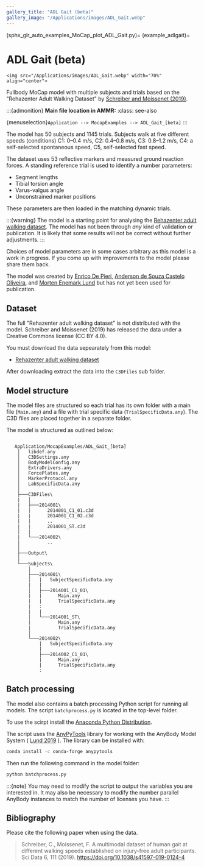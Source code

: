 ```yaml
---
gallery_title: "ADL Gait (beta)"
gallery_image: "/Applications/images/ADL_Gait.webp"
---
```


(sphx_glr_auto_examples_MoCap_plot_ADL_Gait.py)=
(example_adlgait)=
# ADL Gait (beta)

````{sidebar} **Example**
<img src="/Applications/images/ADL_Gait.webp" width="70%" align="center">
````

Fullbody MoCap model with multiple subjects and trials based on the 
"Rehazenter Adult Walking Dataset" by [Schreiber and Moissenet (2019)](https://doi.org/10.1038/s41597-019-0124-4).

:::{admonition} **Main file location in AMMR:**
:class: see-also

  {menuselection}`Application --> MocapExamples --> ADL_Gait_[beta]`
:::


The model has 50 subjects and 1145 trials. Subjects walk at five different
speeds (conditions) C1: 0–0.4 m/s, C2: 0.4–0.8 m/s, C3: 0.8–1.2 m/s, C4: a 
self-selected spontaneous speed, C5, self-selected fast speed.

The dataset uses 53 reflective markers and measured ground reaction forces. A 
standing reference trial is used to identify a number parameters: 

* Segment lengths
* Tibial torsion angle
* Varus-valgus angle
* Unconstrained marker positions

These parameters are then loaded in the matching dynamic trials. 

:::{warning} The model is a starting point for analysing the 
[Rehazenter adult walking dataset](https://doi.org/10.1038/s41597-019-0124-4). 
The model has not been through *any* kind of validation or publication. It is likely that 
some results will not be correct without further adjustments.
:::
  
Choices of model parameters are in some cases arbitrary as this model is a work in progress. If you come up 
with improvements to the model please share them back. 

The model was created by [Enrico De Pieri](https://www.linkedin.com/in/enrico-de-pieri-13096a7a), 
[Anderson de Souza Castelo Oliveira](https://vbn.aau.dk/en/persons/121260), and [Morten Enemark Lund](https://www.linkedin.com/in/biomedical) but has not yet been used for publication.


## Dataset

The full "Rehazenter adult walking dataset" is not distributed with the model. Schreiber and Moissenet (2019) has
released the data under a Creative Commons license (CC BY 4.0). 

You must download the data sepearately from this model:

* [Rehazenter adult walking dataset](https://figshare.com/articles/dataset/A_multimodal_dataset_of_human_gait_at_different_walking_speeds/7734767)

After downloading extract the data into the `C3DFiles` sub folder. 


## Model structure

The model files are structured so each trial has its own folder with a main file
(`Main.any`) and a file with trial specific data (`TrialSpecificData.any`).
The C3D files are placed together in a separate folder.

The model is structured as outlined below:

```

   Application/MocapExamples/ADL_Gait_[beta]
    │   libdef.any
    │   C3DSettings.any
    │   BodyModelConfig.any
    │   ExtraDrivers.any
    │   ForcePlates.any
    │   MarkerProtocol.any
    │   LabSpecificData.any
    │
    ├───C3DFiles\
    |   │  
    |   ├───2014001\
    |   |      2014001_C1_01.c3d
    |   |      2014001_C1_02.c3d
    |   |      ..
    |   |      2014001_ST.c3d
    │   |
    |   └───2014002\
    │          ..
    │
    ├───Output\
    │
    └───Subjects\
        │
        ├───2014001\
        │   |   SubjectSpecificData.any
        |   |
        │   ├───2014001_C1_01\
        |   |      Main.any
        |   |      TrialSpecificData.any
        |   :   
        |   |   
        │   └───2014001_ST\
        |          Main.any
        |          TrialSpecificData.any
        │   
        └───2014002\
            |   SubjectSpecificData.any
            |
            ├───2014002_C1_01\
            |      Main.any
            |      TrialSpecificData.any
            : 
```

## Batch processing

The model also contains a batch processing Python script for running all models. The script 
`batchprocess.py` is located in the top-level folder. 

To use the scirpt install the [Anaconda Python Distribution](https://www.anaconda.com/download). 

The script uses the [AnyPyTools](https://github.com/AnyBody-Research-Group/AnyPyTools) library for working with the
AnyBody Model System ( [Lund 2019](https://doi.org/10.21105/joss.01108) ). The library can be installed with:

```bash
conda install -c conda-forge anypytools
```

Then run the following command in the model folder:

```bash
python batchprocess.py
```

:::{note} You may need to modify the script to output the variables you are interested in. It may also 
    be necessary to modify the number parallel AnyBody instances to match the number of licenses you have. 
:::    

## Bibliography

Please cite the following paper when using the data. 

> Schreiber, C., Moissenet, F. A multimodal dataset of human gait at different walking speeds established on injury-free adult participants. Sci Data 6, 111 (2019). https://doi.org/10.1038/s41597-019-0124-4


